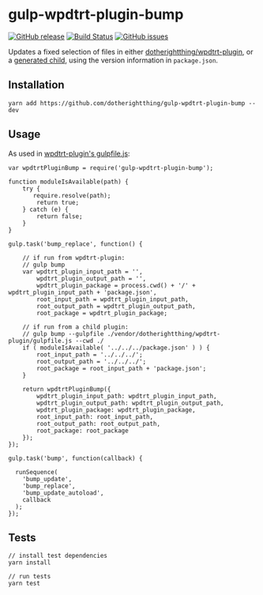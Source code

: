 # gulp-wpdtrt-plugin-bump

[![GitHub release](https://img.shields.io/github/release/dotherightthing/gulp-wpdtrt-plugin-bump.svg?branch=master)](https://github.com/dotherightthing/gulp-wpdtrt-plugin-bump/releases) [![Build Status](https://travis-ci.org/dotherightthing/gulp-wpdtrt-plugin-bump.svg?branch=master)](https://travis-ci.org/dotherightthing/gulp-wpdtrt-plugin-bump) [![GitHub issues](https://img.shields.io/github/issues/dotherightthing/gulp-wpdtrt-plugin-bump.svg)](https://github.com/dotherightthing/gulp-wpdtrt-plugin-bump/issues)

Updates a fixed selection of files in either [dotherightthing/wpdtrt-plugin](https://github.com/dotherightthing/wpdtrt-plugin/), or a [generated child](https://github.com/dotherightthing/generator-wp-plugin-boilerplate), using the version information in `package.json`.

## Installation

```
yarn add https://github.com/dotherightthing/gulp-wpdtrt-plugin-bump --dev
```

## Usage

As used in [wpdtrt-plugin's gulpfile.js](https://github.com/dotherightthing/wpdtrt-plugin/blob/master/gulpfile.js):

```
var wpdtrtPluginBump = require('gulp-wpdtrt-plugin-bump');

function moduleIsAvailable(path) {
    try {
       require.resolve(path);
        return true;
    } catch (e) {
        return false;
    }
}

gulp.task('bump_replace', function() {

    // if run from wpdtrt-plugin:
    // gulp bump
    var wpdtrt_plugin_input_path = '',
        wpdtrt_plugin_output_path = '',
        wpdtrt_plugin_package = process.cwd() + '/' + wpdtrt_plugin_input_path + 'package.json',
        root_input_path = wpdtrt_plugin_input_path,
        root_output_path = wpdtrt_plugin_output_path,
        root_package = wpdtrt_plugin_package;

    // if run from a child plugin:
    // gulp bump --gulpfile ./vendor/dotherightthing/wpdtrt-plugin/gulpfile.js --cwd ./
    if ( moduleIsAvailable( '../../../package.json' ) ) {
        root_input_path = '../../../';
        root_output_path = '../../../';
        root_package = root_input_path + 'package.json';
    }

    return wpdtrtPluginBump({
        wpdtrt_plugin_input_path: wpdtrt_plugin_input_path,
        wpdtrt_plugin_output_path: wpdtrt_plugin_output_path,
        wpdtrt_plugin_package: wpdtrt_plugin_package,
        root_input_path: root_input_path,
        root_output_path: root_output_path,
        root_package: root_package
    });
});

gulp.task('bump', function(callback) {

  runSequence(
    'bump_update',
    'bump_replace',
    'bump_update_autoload',
    callback
  );
});
```

## Tests

```
// install test dependencies
yarn install

// run tests
yarn test
```
